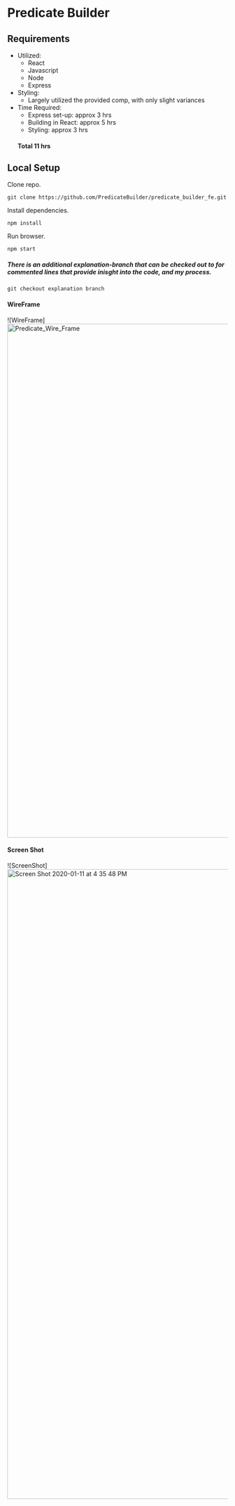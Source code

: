 # Predicate Builder

## Requirements
- Utilized:
   - React
   - Javascript
   - Node 
   - Express
- Styling:
  - Largely utilized the provided comp, with only slight variances
- Time Required:
  - Express set-up: approx 3 hrs
  - Building in React: approx 5 hrs
  - Styling: approx 3 hrs
  #### Total 11 hrs

## Local Setup

Clone repo.
```
git clone https://github.com/PredicateBuilder/predicate_builder_fe.git
```
Install dependencies.
```
npm install
```
Run browser.
```
npm start
```

##### There is an additional explanation-branch that can be checked out to for commented lines that provide inisght into the code, and my process.
```
git checkout explanation branch
```

#### WireFrame 
![WireFrame]<img width="1175" alt="Predicate_Wire_Frame" src="https://user-images.githubusercontent.com/50842455/72211913-9c462880-3490-11ea-8027-8277da016144.png">

#### Screen Shot
![ScreenShot]<img width="1440" alt="Screen Shot 2020-01-11 at 4 35 48 PM" src="https://user-images.githubusercontent.com/50842455/72211945-18d90700-3491-11ea-9c92-28ff049d2bb6.png">


